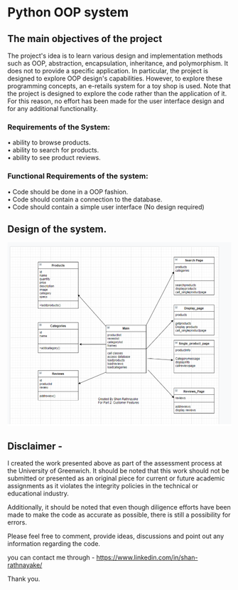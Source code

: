 # Python OOP system

## The main objectives of the project
The project's idea is to learn various design and implementation methods such as OOP, abstraction, encapsulation, inheritance, and polymorphism. It does not to provide a specific application. In particular, the project is designed to explore OOP design's capabilities. 
However, to explore these programming concepts, an e-retails system for a toy shop is used. Note that the project is designed to explore the code rather than the application of it. For this reason, no effort has been made for the user interface design and for any additional functionality.

### Requirements of the System: 

•	ability to browse products. <br />
•	ability to search for products. <br /> 
•	ability to see product reviews. <br />

### Functional Requirements of the system:

•	Code should be done in a OOP fashion.  <br />
•	Code should contain a connection to the database.  <br />
•	Code should contain a simple user interface (No design required) <br />

## Design of the system. 
![img_1.png](img_1.png)




## Disclaimer - 
I created the work presented above as part of the assessment process at the University of Greenwich. 
It should be noted that this work should not be submitted or presented as an original piece for current or future academic 
assignments as it violates the integrity policies in the technical or educational industry. 

Additionally, it should be noted that even though diligence efforts have been made to make the code as accurate as possible,
there is still a possibility for errors. 

Please feel free to comment, provide ideas, discussions and point out any information regarding the code.

you can contact me through - https://www.linkedin.com/in/shan-rathnayake/


Thank you. 
